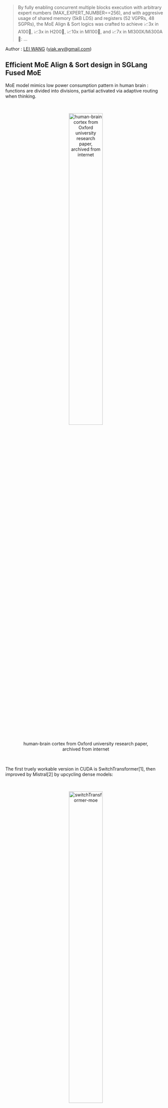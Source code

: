 > By fully enabling concurrent multiple blocks execution with arbitrary expert numbers (MAX_EXPERT_NUMBER==256), and with aggresive usage of shared memory (5kB LDS) and registers (52 VGPRs, 48 SGPRs), the MoE Align & Sort logics was crafted to achieve 📈3x in A100🎉, 📈3x in H200🎉, 📈10x in MI100🎉, and 📈7x in MI300X/Mi300A🎉: ...

Author : [LEI WANG](https://github.com/yiakwy-xpu-ml-framework-team) (yiak.wy@gmail.com)

## Efficient MoE Align & Sort design in SGLang Fused MoE

MoE model mimics low power consumption pattern in human brain : functions are divided into divisions, partial activated via adaptive routing when thinking. 

<br />

<figure>
<p align="center">
<img src="assets/img/brain.jpg" alt="human-brain cortex from Oxford university research paper, archived from internet" style="width:50%">
</p>
<figcaption style="text-align:center">human-brain cortex from Oxford university research paper, archived from internet</figcaption>
</figure>

<br />

The first truely workable version in CUDA is SwitchTransformer[1], then improved by Mistral[2] by upcycling dense models:

<br />

<figure>
<p align="center">
<img src="assets/img/switch-transformer-moe.png" alt="switchTransformer-moe" style="width:50%">
</p>
<figcaption style="text-align:center">switchTransformer-moe</figcaption>
</figure>

<br />

Later DeepSeek V2/V3/R1 [3][4][5] imroved MoE by introducing shared experts [3] and gating bias [4][5], which finally leads to auxiliar loss free MoE models [4][5]. This is essentially attributed to the fact that when shared experts (chosen as 1 by deepseek team) are used, imbalance of experts routing problem can be mitigated by forcing a punishment of a bias score over a large pool of experts (256)[11].

<br />

The MoE layer is implemented as multi experts FFN layers, which consists gating functions to route activations according to topk gating scores (with bias in DeepSeek V3/R1), and producing logits by Group GEMM upon selected FFN layers.

<br />

The function relies heavily on radix sorting logics underlying. With MoE Align & Sort, ML researchers and practitioners can sort tokens in the order of expert IDs. 

<br />

In some application, such as **TransformerEngine** [6][7], the operation was implemented by deprecated **cub::DeviceRadixSort**, and **permute** was implemented to record the **src(left)** to **dest(right)** mapping, the gradient of which is **unpermuate**.

<br />

<figure>
<p align="center">
<img src="assets/img/nv_moe_permute_op.png" alt="moe-permute-illustration" style="background-color:white;width:50%">
</p>
<figcaption style="text-align:center">moe-permute-illustration</figcaption>
</figure>

<br />


Despite the fact that **cub::DeviceRadixSort** uses intensively shared memory, which is slighly slower than the implementation based on **__shfl_xor_sync** where only thread local memory is used, it does not allow **alignment sorting**. 

<br />

Alignment sorting is important for Group Gemm efficiency where experts can process tokens in blocks.

<br />

The MoE Align & Sort algorithm in SGLang employed **alignment sorting**, yet was not efficient when serving large scale prefill operations for MoE models up to 256 experts. The issue was identified in the [issue#2732](https://github.com/sgl-project/sglang/issues/2732). The current implementation split MoE Align & Sort into two kernel launches : 

<br />

- alignment : to conduct traditional alignment based offsets computation for the radix sorting algorithm within **a single block**;

- placement : to place tokens according to the offsets computed in **multiple blocks**;

<br />

We propose and write AMD-friendly CUDA kernels using our proposed MoE Align & Sort algorithm. So profiling and analysis on AMD platform will be fully considered.

<br />

By using **RocProfiler-Compute** for different workloads, we can clearly see that the first kernel takes **33W** cycles and second kernel takes **8W** cycles even without counting multiple kernels launch overhead in a trace profile :

<br />

<figure>
<p align="center">
<img src="assets/img/moe_align_k1.png" alt="moe_align_k1" style="width:80%">
</p>
<figcaption style="text-align:center">the moe align kernel 1</figcaption>
<p align="center">
<img src="assets/img/moe_align_k2.png" alt="moe_align_k2" style="width:80%">
</p>
<figcaption style="text-align:center">the moe align kernel 2</figcaption>
</figure>

<br />

In ROCm SDK 6.3.0, omniperf has been rebranded as **rocprof-compute**. Dispite the active support of MI300X/MI300A, it is not by default shipped with ROCm SDK **6.3.0**. But setting up the ROCm compute profiler is nothing more than three simple steps as demonstrated in [Tools-dockerhub](https://github.com/yiakwy-xpu-ml-framework-team/Tools-dockerhub).

<br />

Now, on chip overhead will be immedately reduced to **20W** cycles from previous **41W** cycles after applying the [optimization we proposed](https://github.com/yiakwy-xpu-ml-framework-team/AMD-sglang-benchmark-fork/blob/790a832385a02d5f52ad627af333ca1c992e24de/sgl-kernel/src/sgl-kernel/csrc/moe_align_kernel.cu#L233) in [PR#3613](https://github.com/sgl-project/sglang/pull/3613):

<br />

<figure>
<p align="center">
<img src="assets/img/moe_align_after_opt.png" alt="optimize moe align kernel" style="background-color:white;width:80%">
</p>
<figcaption style="text-align:center">enable efficient multi-blocks moe-align execution in SGLang</figcaption>
</figure>

<br />

By fully enabling concurrent multiple blocks execution with arbitrary expert numbers (MAX_EXPERT_NUMBER==256), and with aggresive usage of shared memory (5kB LDS) and registers (52 VGPRs, 48 SGPRs), the MoE Align & Sort logics was crafted to achieve [📈3x in A100🎉](#a100_bench), [📈3x in H200🎉](#h200_bench), [📈10x in MI100🎉](#mi100_bench), and [📈7x in MI300X/Mi300A🎉](#mi300_bench):

<br />

|    opt bench (all cases)    |  opt bench (snapshot) | GPU
:----------------------------:|:---------------------:|:-----:
![moe-align-block-size-performance](https://github.com/user-attachments/assets/53b177ba-88ef-4d5a-b833-e112160a2b15) | <img width="200" alt="A100-bench" src="https://github.com/user-attachments/assets/19d0daf3-f2b9-4acc-a2d8-c8be2a9c3049" /> | A100
![mi100-moe-align-block-size-performance](https://github.com/user-attachments/assets/addcdfa8-0fba-4fe4-b8ed-68711d3eebe4) | <img width="400" alt="MI00-bench" src="https://github.com/user-attachments/assets/0a474f35-305e-42c4-95a2-bf51f46cdbf9" /> | MI100 (gfx908)

<br />

With **Rocprof-Compute**, we can easily collect some key indictors for a captured kernel and visualize them in a remote GUI server:

<br />

<figure>
<p align="center">
<img src="assets/img/rocprof-compute.png" alt="start rocprof-compute in server side" style="background-color:white;width:80%">
</p>
<figcaption style="text-align:center">Start Rocprof-Compute in server side</figcaption>
</figure>

<br />

To summary, in AMD MI300X/MI300A, the proposed efficient multi-blocks MoE Align & Sort algorithm uses aggressively both vector regsiters (52) per wave with no registers spills (I adjust the initial threads block size to its best), and LDS (5kB) per CU with only 6.8% bank conflicts rates.

<br />

We also analyzed the roofline model of MoE Sort & Align. The roofline model shows the kernel performance drops in memory bound region. 

<br />

In section [AMD Compute Profile](#amd_compute_profile), we gives details of the profiling data and analysis of our algorithm design in ROCm platform. 

<br />

Essentially, MI300X/MI300A is the world's first high-performance AI accelerator architecture based on a multi-die design. As a result, finetuning of operations on this chip will be slightly different from those on NVIDIA's platform.

<br />

The fundamental rule is, that synchronization among XCDs (Accelerated Computing Dies) is costly, better to make full use of XCDs and L2 cache locality affinity to increase the performance. 


<br />

And we should avoid expensive synchronization by either using **the lowest speed computing die** (XCD7 for MI300X, XCD5 for MI300A) when grid size is smaller than the number of XCDs per chip (8 for MI300X, 6 for MI300A), or adapting grid size to a multiple of the number of XCDs per chip when it exceeds that threshold.

<br />

Launching cooperative kernels by **hipCooperativeLuanch** may increase L2 cache pressure (relate to texture addresser stall rate and busy rate) when data exchange (espeically Die-Die Exchange) increases among blocks.

<br />

In this example, the implementation from previous **main** branch uses **39** active CUs which is **almost good** since essentially two dies were used.

<br />

Our implementation uses 66 active CUs in multi-blocks excution that acrossing two dies and Die-Die exchange is inevitable in block-wise reduction. We will submit further V4 optimization to SGLang later in this quarter.

<br />

Details will be further discussed in profiling section.

## Review of Fused MoE in SGLang

SGLang team used triton first approach to implement the logics and gained great successes in day 0 support of DeepSeek V3 in Dec 2024.

<br />

The SGLang [MoE](https://github.com/sgl-project/sglang/blob/8baf9a0c18c6bc700e89ad6deb200739a8242e09/python/sglang/srt/layers/moe/fused_moe_triton/fused_moe.py#L952) launches [fused MoE kernel](https://github.com/sgl-project/sglang/blob/8baf9a0c18c6bc700e89ad6deb200739a8242e09/python/sglang/srt/layers/moe/fused_moe_triton/fused_moe.py#L56) implemented in triton.

<br />

Before the kernel launch, the MoE Align & Sort algorithm is applied. the MoE Align & Sort triton kernel is splitted into 4 phases where direct accesses to DRAM without shared memory are employed contrast to the [vectorize triton version](https://github.com/sgl-project/sglang/pull/2913).

<br />

Multiple launches and inefficient use of LDS, local caches, and registers (VGPR for example) contributed to inefficient single test execution for small workloads, compared to single block wise CUDA implementation counterpart.

<br />

Then CUDA implementation is finally splitted into two phases and only the second phase execution is accelerated in multiple blocks.

## MoE Align & Sort CUDA Algorithm in other Open Source Platform

#### FasterTransfomer

Before Mistral[2] and DeepSeek V2[3], open dense models are more popular in inference scenarios. This was when **FasterTransfomer**[8] was born.

<br />

In **FasterTransformer**[8] project, initiated by NVIDIA, MoE models are supported essentailly via **cub::DeviceRadixSort** and kernels like **moe_softmax** (which is essentially softmax in **cub::BlockReduce**), **moe_top_k** and its fused version **topk_gating_softmax**, **permute** to order latent vector logits, and finally [group gemm](https://github.com/NVIDIA/FasterTransformer/blob/df4a7534860137e060e18d2ebf019906120ea204/src/fastertransformer/kernels/moe_kernels.cu#L622). 

<br />

Hence fusion is largely (by cost) limited to topk gating softmax, biased topk gating softmax, which are later incoroperated in SGLang.

#### Megatron

Megatron, before the publication of this article, for FP16/BF16, largely uses **FasterTransformer** approach but added gradient operation of **permute** : **unpermute**, to facilitate [training workload](https://github.com/fanshiqing/grouped_gemm).

<br />

That means MoE is also not efficiently fused.

#### vLLM

SGLang uses many vLLM kernels, but vLLM 's Fused Moe was initially contributed by SGLang team. Hencey they deploy the same approach.

#### CK

The first version of AMD friendly fused MoE was proposed in [CK#1634](https://github.com/ROCm/composable_kernel/pull/1634) in NOV 26, 2024. Later, MoE Align & Sort was added in [CK#1771](https://github.com/ROCm/composable_kernel/pull/1771) and [CK#1840](https://github.com/ROCm/composable_kernel/pull/1840).

<br />

The high level idea is to fuse MoE sorting with Group GEMM. And MoE & Sorting in CK largely employes SGLang's team approach execept for CK pipliner and partitioner.

<br />

<figure>
<p align="center">
<img src="assets/img/ck-fused-moe-v1.png" alt="ck fused moe" style="background-color:white;width:50%">
</p>
<figcaption style="text-align:center">CK fused MoE High Level Idea[9]</figcaption>
</figure>

<br />

Fusion of **per_group_token_quant** (for online fp8 quantization), **MoE sorting** and **Group GEMM** can be immediately resolved by incorporating Radix Sort computing logics into Group GEMM pipeliner: count occurencies to compute offsets followed by parallel placement.

<br />

One of the most critical problems is that how the two kinds of workloads (Radix Sorting & Group GEMM) is balanced. 

<br />

In AMD data center chips, Group GEMM fragment is more likely to be evenly distributed to all the available blocks in an XCD. While, the data exchange among blocks in different CUs are through low speed of L2 Cache and L2 Cache fabric if multiple XCDs involved. 

<br />

Writing CK kernels requires writing host side CK solution launcher:

```
    // Here is the entry of fused MoE : 
    //   https://github.com/ROCm/composable_kernel/blob/1342ecf7fbf64f43d8621cf6665c583fdc49b2c6/example/ck_tile/15_fused_moe/instances/fused_moegemm_api_internal.hpp
    using f_pipeline    = ck_tile::FusedMoeGemmPipeline_FlatmmUk<f_problem>;
    using f_partitioner = ck_tile::FusedMoeGemmTilePartitioner_Linear<f_shape>;
    using f_kernel      = ck_tile::FusedMoeGemmKernel<f_partitioner, f_pipeline, void>;

    const dim3 grids                       = f_kernel::GridSize(a);
    constexpr dim3 blocks                  = f_kernel::BlockSize();
    constexpr ck_tile::index_t kBlockPerCu = 1;

    static int printed = 0;

    auto kargs = f_kernel::MakeKargs(a);
    if(s.log_level_ > 0 && printed == 0)
    {
        std::cout << ", " << f_kernel::GetName() << std::flush;
        printed = 1;
    }

    return ck_tile::launch_kernel(
        s, ck_tile::make_kernel<blocks.x, kBlockPerCu>(f_kernel{}, grids, blocks, 0, kargs));
```

, [device entry of the kernel](https://github.com/ROCm/composable_kernel/blob/1342ecf7fbf64f43d8621cf6665c583fdc49b2c6/include/ck_tile/ops/fused_moe/kernel/fused_moegemm_kernel.hpp#L238), tile partitioner, and stages pipliner.

<br />

The AMD CK partitioner and stages pipliner for fused moe is also very interesting to be attributed to the final assembly, yet out of scope of this article.

<br />

But just remember its MoE Align & Sort is part of producer codes :

```
// https://github.com/ROCm/composable_kernel/blame/fdaff5603ebae7f8eddd070fcc02941d84f20538/include/ck_tile/ops/fused_moe/kernel/moe_sorting_kernel.hpp#L438
CK_TILE_DEVICE void moe_align_block_size_kernel(...) 
{
        const index_t tid       = static_cast<index_t>(threadIdx.x);
        const index_t start_idx = tid * tokens_per_thread;
...
#if 1
        if(tid < num_experts){ // each thread reduce a column segment of tokens_cnts with # blockDim.x elements
          ...
        }
#else
...
#endif
        __syncthreads();

        // do cumsum to compute offsets based on condition

        // do parallel placement based on the offsets computed

}
```

<br />

So MoE Align & Sort in the AMD CK solution alomost aligns with SGLang main implementation execept for partitioner and pipliner. 

<br />

Note the implementation does not always promises the best performance in AMD platform (see asm MoE in AITER).

<br />

Since AMD CDNA3 arch does not support **Graphcore** alike on-chip shuffling (we abstracted and generalized on-chip shuffling as **Remapping** Op of PopART[12] & PopRT in 2023) magics, -- which was now supported in NVIDIA H100/H200/B200 throughout high efficient on chip **SM<->SM** communication.

<br />

As a result, adapting the data layout cheaply among blocks to its best will be a very intersting section in AMD's open source solution.

<br />

Hence, in philosophy, tiling based fusion code of these two different workloads may not always exceed the non-fused version. Details of the research will be conducted in our V4 release.

<br />

#### AITER

<br />

<figure>
<p align="center">
<img src="assets/img/aiter.png" alt="Fused MoE in AI Tensor Engine for ROCm" style="background-color:white;width:50%">
</p>
<figcaption style="text-align:center">AI Tensor Engine For ROCm[10]</figcaption>
</figure>

<br />

AITER was introduced at an early time of this year to incorporate LLM kernels used in different projects. It supports Fused MoE via [ck moe](https://github.com/ROCm/aiter/pull/95), [asm version of MoE via hipModule](https://github.com/ROCm/aiter/blob/52085276ad4710e1a0c9ce2f62ca177a2af35ffa/csrc/py_itfs_cu/asm_fmoe.cpp#L69) and triton fused moe. 

<br />

Hence it is partially open source, since the opaque assembly and development schedule to MI300X developers. 

<br />

The aleged 3x acceleration [10] of fused MoE in AITER is veried by Bruce Xu [13] and is essentail from the acceleration observed in a group GEMM with different shapes : a gemm where each expert's FFN weights mutliply a block of hidden states of tokens.

The proof is that asm gemm generates almost 3x improvements in [PR#199](https://github.com/ROCm/aiter/pull/199):

<br />

<figure>
<p align="center">
<img src="assets/img/asm_flatmm_kernel.png" alt="asm flat matrix multiply" style="background-color:white;width:50%">
</p>
<figcaption style="text-align:center">ASM Flat Matrix Multiply</figcaption>
</figure>

<br />

Notablly, there are still cases where triton kernels adapted from SGLang community are selected. To run triton kernel efficiently on MI300X/MI300A, they map thread blocks onto dies using multi-die architecture specific logics :

```
    # https://github.com/ROCm/triton/blob/f669d3038f4c03ee7a60835e875937c65b5cec35/python/perf-kernels/gemm.py#L115
    ...
    ## pid remapping on xcds
    # Number of pids per XCD in the new arrangement
    pids_per_xcd = (GRID_MN + NUM_XCDS - 1) // NUM_XCDS
    # When GRID_MN cannot divide NUM_XCDS, some xcds will have
    # pids_per_xcd pids, the other will have pids_per_xcd - 1 pids.
    # We calculate the number of xcds that have pids_per_xcd pids as
    # tall_xcds
    tall_xcds = GRID_MN % NUM_XCDS
    tall_xcds = NUM_XCDS if tall_xcds == 0 else tall_xcds
    # Compute current XCD and local pid within the XCD
    xcd = pid % NUM_XCDS
    local_pid = pid // NUM_XCDS
    # Calculate new pid based on the new grouping
    # Note that we need to consider the following two cases:
    # 1. the current pid is on a tall xcd
    # 2. the current pid is on a short xcd
    if xcd < tall_xcds:
        pid = xcd * pids_per_xcd + local_pid
    else:
        pid = tall_xcds * pids_per_xcd + (xcd - tall_xcds) * (pids_per_xcd - 1) + local_pid

    if GROUP_SIZE_M == 1:
        pid_m = pid // num_pid_n
        pid_n = pid % num_pid_n
    else:
        num_pid_in_group = GROUP_SIZE_M * num_pid_n
        group_id = pid // num_pid_in_group
        first_pid_m = group_id * GROUP_SIZE_M
        group_size_m = min(num_pid_m - first_pid_m, GROUP_SIZE_M)
        pid_m = first_pid_m + (pid % group_size_m)
        pid_n = (pid % num_pid_in_group) // group_size_m
    
    ...
```

Besides, various of AMD chip intrinsics have been used in CK fused MoE, such as 

- **__builtin_nontemporal_load**, 

- **__builtin_amdgcn_ds_swizzle**, 

- **__builtin_amdgcn_ds_permute**/**__builtin_amdgcn_ds_bpermute**, 

- **_builtin_amdgcn_mov_dpp** 

and so on so forth. These are suspected to be attributed to the final assembly version of fused MoE. 

<br />

For example, with usage of **__builtin_nontemporal_load**, we can skip L2 cache and leave more spaces in L2 cacheline for the data predicted to be resued.

#### Cutlass v3.8

Fused MoE is not currently publicly supported in NVIDIA Cutlass 3.8.0 at the time I am writing this article. Hence no MoE Align & Sort available this repo.

#### TRT-LLM

Before v0.16.0, the TRT-LLM basic follows **FasterTransformer** approach. After v0.17.0, the MoE part is disclosed.

## Make AMD Friendly CUDA Implementation wtih more than 3x ~ 7x acceleration

The algorithm employes multiple blocks execution schemes and consists of 3 different sections (D-C-P) : 

- Distributed concurrencies counting
- Computing cumsum
  - parallel unaligned local cumsum
  - reduce unaligned cumsum
  - align global cumsum
  - store global cumsum
- Parallel placement

<br />

<figure>
<p align="center">
<img src="assets/img/our_moe_align_sort.drawio.png" alt="moe align sort overview" style="background-color:white;width:50%">
</p>
<figcaption style="text-align:center">Our proposed efficent multi-blocks MoE Align & Sort algorithm</figcaption>
</figure>

<br />

#### Parallel unaligned local cumsum

<br />

<figure>
<p align="center">
<img src="assets/img/parallel_local_unaligned_cumsum.png" alt="parallel local unaligned cumsum" style="background-color:white;width:50%">
</p>
<figcaption style="text-align:center">Our proposed parallel local unaligned cumsum</figcaption>
</figure>

<br />

The algorithm was first proposed and implemented by us in [PR#2970](https://github.com/sgl-project/sglang/pull/2970).

<br />

We load balanced the cumsum execution in each block to **kElementsPerThr(16)** threads, where each thread , where **kElementsPerThr + kElementsPerThr + threadIdx.x** Add Operations needed to be processed. 

<br />

Hence wavefront is faster to reach compared to the single thread version in curren repo and we hereby observed **30%** improvement in this version of implementation.

#### Reduce unaligned cumsum

Once we get local unligned cumsum in each block, we proceed to block-wise reduction among the cumsum stored in the pre-allocated HBM buffer. 

<br />

We choosed **FRAG_SIZE_M(16) x FRAG_SIZE_N(16) x FRAGS_PER_BLOCK(4)** SRAM fragments for block-wise reduction, and **FRAGS_PER_BLOCK** is tunable :

<br />

<figure>
<p align="center">
<img src="assets/img/block-wise-reduction.drawio.png" alt="block-wise reduction" style="background-color:white;width:50%">
</p>
<figcaption style="text-align:center">Block-Wise Reduction</figcaption>
</figure>

<br />

In AMD platform, calculation is performend on a 1 warp to load / 1 warp to compute basis, while 2 warps to load and 1 warp to compute in NVIDIA platform. 

<br />

The design makes use of full advantages of AMD 64 SIMD lanes in CDNA3 architecture. And the number blocks is always multiple of the number of XCDs in this multi-die arch chip.

<br />

FRAGS_PER_BLOCK was set to 4 to facilitate re-use of SMEM in multiple rounds.

<br />

#### Align global cumsum & store global cumsum

We improved the vectorization codes and take care of loop tails if input data size is not aligned with **kElementsPerAccess** constant.

The benchmarks show coalescing rate is improvmed but still limited to **30%**. We will work on it in V4 release. 

#### Writing AMD friendly CUDA

Writing a pytorch extension enables automatic tranlating CUDA kernel to HIP kernel with ROCm SDK. 

However there are cases where the HIP kernel works differently from CUDA kernel :

- Warp size is a architecture dependent global variable and defined in ROCm SDK as **warpSize**; in CDNA3 arch, **warpSize** is defined **64**

- The device function signature may not perfectly aligned with CUDA, and needs conditional compiling to support these symbols

- Being aware of L2 cache optimization in multi-die chips arch

## Benchmarks

We conducted extensive tests without under CUDA graph capture for large workloads of deepseek v3 models. Hence the number of experts was set to 256. The algorithm currently does not support to be under cuda graph capture and we will resolve this issue later in V4 release.

<br />

Due to the virtualizaton of GPU machines and the number of CPU allocated for the test node, the performance may vary from time to time compared to bare metal tests. 

<br />

Hence we use triton implementation as baseline to demonstrate the acceleration multiple and efficiency of our proposed algorithm for MoE Align & Sort.

<br />

Each test was verifed first before benchmark. During the benchmark, we observed that triton in AMD platform runs signifcantly longer than that in NV at the time we tested. We hence recommend further optimization of triton MLIR for more efficient lowering process compared to NVDIA triton.

<br />

For AMD triton, we observed MI300X is 1.5x more faster, hence improvement multiple in MI300X is not significant as MI100. And morover, even MI300X is generally believe more faster than MI100, but in our test, the algorithm in MI100 performs better than in MI300X.

It is partially attributed to the fact that for a memory bounded op, the communication among multiple dies chip lowering the speed of execution.

<br />

In the both platforms we observed significant improvements after applying our proposed algoirthm, where the exsting cuda implementaion almost costed the same time as Triton.

#### AMD system preparation

In order to make best usage of AMD heteogenous system, it is recmmend to do some checking. 

- Both NVIDIA Grace CPU and AMD EPYC 9004 system are generally recommended disable NUMA auto balancing to work with GPU; hower there are cases where it is [not](https://rocm.docs.amd.com/en/latest/how-to/system-optimization/mi300x.html#)

- When virtualizaton enabled, IOMMU pass-through mode is recommended to elimnitate DMA translation, hence to bring performance improvements

<div id="mi100_bench"></div>

#### Benchmark on MI100

> git clone https://github.com/yiakwy-xpu-ml-framework-team/AMD-sglang-benchmark-fork.git -b optimize_moe_align_v3 && cd sgl-kernel && python setup_rocm.py install

Feasibility across different combination of numbers input token and experts can be verified:

> cd ../benchmark/kernels/fused_moe_trition && python benchmark_deepseekv3_moe_align_blocks.py --verify


| num_tokens  | experts | SGLang    | Triton (AMD) | GPU  
:------------:|:-------:|:---------:|:------------:|------
8192          | 256     |   79.36   | 426.71       | MI100
16384         | 256     |   86.4    | 681.12       | MI100
16384 x 128   | 256     |   3047.68 | 62442.85     | MI100
32768 x 128   | 256     |   7211.37 | 129388.43    | MI100


<div id="a100_bench"></div>

#### Benchmark on A100


| num_tokens  | experts | SGLang     | Triton (NV) | GPU  
:------------:|:-------:|:---------:|:------------:|------
8192          | 256     |   77.44    | 124.92      | A100
16384         | 256     |   \        | \           | A100
16384 x 128   | 256     |   5966.81  | 17396.51    | A100
32768 x 128   | 256     |   12450.05 | 34711.14    | A100


<div id="h200_bench"></div>

#### Benchmark on H200

| num_tokens  | experts | SGLang     | Triton (NV) | GPU  
:------------:|:-------:|:---------:|:------------:|------
8192          | 256     |   \        | \           | H200
16384         | 256     |   \        | \           | H200
16384 x 128   | 256     |   4508.42  | 12361.15    | H200
32768 x 128   | 256     |   9023.48  | 24683.70    | H200


<div id="mi300_bench"></div>

#### Benchmark on MI300X

| num_tokens  | experts | SGLang     | Triton (AMD) | GPU  
:------------:|:-------:|:----------:|:-----------:|------
8192          | 256     |   88.16    | 281.64      | MI300X
16384         | 256     |   134.02   | 448.88      | MI300X
16384 x 128   | 256     |   6865.64  | 43266.09    | MI300X
32768 x 128   | 256     |   13431.80 | 89788.58    | MI300X

<div id="amd-compute-profile"></div>

## AMD Compute Profile

#### Setup

In ROCm 6.3.3, setup a **rocprof-compute** can be easily as three steps setup, details can be found here : https://github.com/yiakwy-xpu-ml-framework-team/Tools-dockerhub/tree/main


#### Profiling Results of Vector L1 Cache

The workload **16384** tokens x (top **8** out of **256** experts) unless otherwise specified.

| kernel                                              | VGPRs | SGPRs| active CUs | Vector L1 cache hit rate | coalescing rate / utils
:----------------------------------------------------:|:-----:|:----:|:----------:|:------------------------:|-----
[old main](https://github.com/sgl-project/sglang/blob/fb8886037c32138e418cfc333baaef43b1e1f68b/sgl-kernel/csrc/moe/moe_align_kernel.cu#L44) moe_align_block_size_kernel (k1)        | 20    | 48   | 3          | 0%                       | 25% / 7%
[old main](https://github.com/sgl-project/sglang/blob/fb8886037c32138e418cfc333baaef43b1e1f68b/sgl-kernel/csrc/moe/moe_align_kernel.cu#L28) count_and_sort_expert_tokens_kernel (k2)| 8     | 32   | 39         | 27%                      | NaN
[our](https://github.com/yiakwy-xpu-ml-framework-team/AMD-sglang-benchmark-fork/blob/790a832385a02d5f52ad627af333ca1c992e24de/sgl-kernel/src/sgl-kernel/csrc/moe_align_kernel.cu#L233) moe_align_block_size_kernel                  | 52    | 48   | 66         | 61%                      | 36% / 18%

We maximize the usage of VGPRs but reduce total usage of SGPRs in our algorithm. The data also indicates Zero VGPRs/SGPRs spills usage that healthy usage of registers and no performance panelty for this kernel. 

<br />

Vector L1 cache (vL1D) is unit local to each CU, the hit rate records cache line hit rates when data requestd from L2 Cache to CU. **30%** L2 cache requests was coalesced by vL1D's texture addresser and **61%** hit rates achieved, which can also be improved later if necessary.

<br />

At the time data requested from CU to vL1D's addressing processing unit (texture addresser), there are four states for the complex to decide whether to accept or roll back the data request to CU via the data processor unit in vL1D.

<br />

- Busy : the texture addresser is processing address

- Address Stall : the texture addresser is stalled from sending address to vL1D

- Data Sending Stall : the texture addresser is stalled from sending data to vL1D

- Data Waiting Stall : the texture addresser is stalled waiting to send data to data processor unit in vL1D

<br />

Detials of this micro arch behavior can be found in AMD CDNA3 ISA and [rocProfiler-compute docs](https://rocm.docs.amd.com/projects/rocprofiler-compute/en/latest/conceptual/vector-l1-cache.html#desc-td). 

<br />

<figure>
<p align="center">
<img src="assets/img/vL1D-addresser-stall.png" alt="vL1D addresser stall" style="background-color:white;width:80%">
</p>
<figcaption style="text-align:center">ours vL1D addresser stall</figcaption>
</figure>

<br />

We witnessed 18.61% Data Waiting Stall rate from vector L1 cache in this aglorithm design.

<br />

The load balance of data R/W is greatly reduced from **8 kB** Reading Op, **27 B** Writing Op to combination of **109 B** Reading Op, **468 B** Writing Op and **202 B** Atomic Op.

##### Profiling Results of L2 Cache

In CDNA3 architecture, L2 Cache is shared by all CUs and is the main entry to share data among thread blocks distruted to different CUs. 

<br />

With multiple channels and addresses interleaving design, requests to L2 cache can be largely handled concurrently.

<br />

Morover with AMD specific intrincs such as **__builtin_nontemporal_load**, we can pass through L2 cache for data we don't need to visit again.

<br />

The details of L2 cache study will be revealed in V4 release.

## Conclusion

The new algorithm accelerates MoE Align & Sort in both CUDA and ROCm platform significantly up to 3x ~ 7x by maximizing the usage of LDS and vector registers. 

<br />

We also observed memory bounded op may perform worse in a multiple die chip compared to a single die chip, this indicates a new finetuning direction when programming device codes in a multiple-die chip such as MI300X/MI300A and B200/B300.

<br />

However, details of the algorithm can be still polished to improve cache hit rate and main memory coalecsing rate. 

## Acknowledgement

Special thanks to Prof Zhang Han (hanzhangqin8@gmail.com), Doctor Wang YunHong (yunhongwang2000@gmail.com) from NUS team for the collabration in MI100/MI250 performance verification, Zev Rekhter (Connect@reishi.ai) for the collabration in MI300X performance verification, Shuyi Fan (fsygd1996@163.com) for the collabration in H200 verification and [BBuf](https://github.com/BBuf)(1182563586@qq.com) for discussion and review of the solution in the SGLang.

Note this is an indepent work from SGLang community. 

I Also express my deep thanks to Bingqing, Peng Sun and ShawHai who spare time individually in reviewing the article and giving suggestions in revision. 

## Reference

1. W. Fedus, B. Zoph, and N. Shazeer. Switch transformers: Scaling to trillion parameter models
with simple and efficient sparsity. CoRR, abs/2101.03961, 2021. URL https://arxiv.org/
abs/2101.03961.
2. A. Q. Jiang, A. Sablayrolles, A. Mensch, C. Bamford, D. S. Chaplot, D. d. l. Casas, F. Bressand,
G. Lengyel, G. Lample, L. Saulnier, et al. Mistral 7b. arXiv preprint arXiv:2310.06825, 2023.
3. DeepSeek-AI. Deepseek-v2: A strong, economical, and efficient mixture-of-experts language
model. CoRR, abs/2405.04434, 2024c. URL https://doi.org/10.48550/arXiv.2405.04434.
4. DeepSeek V3 : https://arxiv.org/abs/2412.19437; Retrieved on 2025-03-18
5. DeepSeek R1 : https://arxiv.org/pdf/2501.12948; Retrieved on 2025-03-18
6. TransformerEngine : https://github.com/NVIDIA/TransformerEngine; Retrieved on 2025-03-18
7. NV Group GEMM : https://github.com/yiakwy-xpu-ml-framework-team/NV_grouped_gemm; Retrieved on 2025-03-18
8. FasterTransformer : https://github.com/NVIDIA/FasterTransformer; Retrieved on 2025-03-18
9. CK Fused MoE V1 : https://github.com/ROCm/composable_kernel/pull/1634
10. AMD 3X MOE : https://rocm.blogs.amd.com/artificial-intelligence/DeepSeekR1-Part2/README.html
11. Lean Wang and Huazuo Gao and Chenggang Zhao and Xu Sun and Damai Dai Auxiliary-Loss-Free Load Balancing Strategy for Mixture-of-Experts, 2024. URL https://arxiv.org/abs/2408.15664.
12. PopART on chip TensorRemap : https://github.com/graphcore/popart/tree/sdk-release-3.4
13. DeepSeek V3 Optimizatoin based on AITER backend : https://github.com/sgl-project/sglang/pull/4344

## Sponsor Sources

Also see [reishi.ai](https://reishi.ai/blog/Moe-align-and-sort) and [huggingface](https://huggingface.co/blog/yiakwy-xpu-team/efficient-moe-align-sort-design-for-sglang)